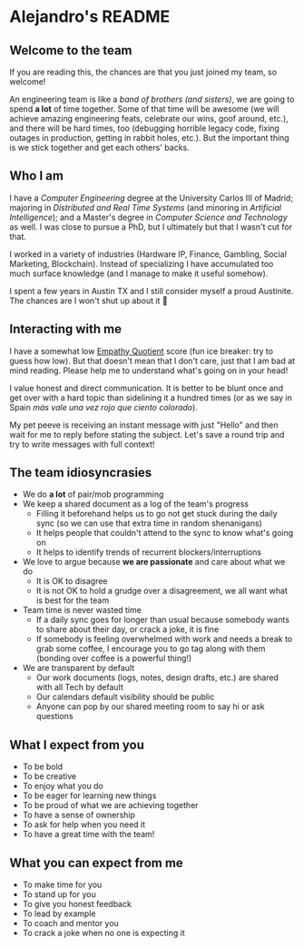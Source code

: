 # Alejandro's README

## Welcome to the team

If you are reading this, the chances are that you just joined my team, so welcome!

An engineering team is like a *band of brothers (and sisters)*, we are going to spend **a lot** of time together. Some of that time will be awesome (we will achieve amazing engineering feats, celebrate our wins, goof around, etc.), and there will be hard times, too (debugging horrible legacy code, fixing outages in production, getting in rabbit holes, etc.). But the important thing is we stick together and get each others' backs.

## Who I am

I have a *Computer Engineering* degree at the University Carlos III of Madrid; majoring in *Distributed and Real Time Systems* (and minoring in *Artificial Intelligence*); and a Master's degree in *Computer Science and Technology* as well. I was close to pursue a PhD, but I ultimately but that I wasn't cut for that.

I worked in a variety of industries (Hardware IP, Finance, Gambling, Social Marketing, Blockchain). Instead of specializing I have accumulated too much surface knowledge (and I manage to make it useful somehow).

I spent a few years in Austin TX and I still consider myself a proud Austinite. The chances are I won't shut up about it 🤠

## Interacting with me

I have a somewhat low [Empathy Quotient](https://psychology-tools.com/test/empathy-quotient) score (fun ice breaker: try to guess how low). But that doesn't mean that I don't care, just that I am bad at mind reading. Please help me to understand what's going on in your head!

I value honest and direct communication. It is better to be blunt once and get over with a hard topic than sidelining it a hundred times (or as we say in Spain *más vale una vez rojo que ciento colorado*).

My pet peeve is receiving an instant message with just "Hello" and then wait for me to reply before stating the subject. Let's save a round trip and try to write messages with full context!

## The team idiosyncrasies

- We do **a lot** of pair/mob programming
- We keep a shared document as a log of the team's progress
  - Filling it beforehand helps us to go not get stuck during the daily sync (so we can use that extra time in random shenanigans)
  - It helps people that couldn't attend to the sync to know what's going on
  - It helps to identify trends of recurrent blockers/interruptions
- We love to argue because **we are passionate** and care about what we do
  - It is OK to disagree
  - It is not OK to hold a grudge over a disagreement, we all want what is best for the team
- Team time is never wasted time
  - If a daily sync goes for longer than usual because somebody wants to share about their day, or crack a joke, it is fine
  - If somebody is feeling overwhelmed with work and needs a break to grab some coffee, I encourage you to go tag along with them (bonding over coffee is a powerful thing!)
- We are transparent by default
  - Our work documents (logs, notes, design drafts, etc.) are shared with all Tech by default
  - Our calendars default visibility should be public
  - Anyone can pop by our shared meeting room to say hi or ask questions

## What I expect from you

- To be bold
- To be creative
- To enjoy what you do
- To be eager for learning new things
- To be proud of what we are achieving together
- To have a sense of ownership
- To ask for help when you need it
- To have a great time with the team!

## What you can expect from me

- To make time for you
- To stand up for you
- To give you honest feedback
- To lead by example
- To coach and mentor you
- To crack a joke when no one is expecting it
